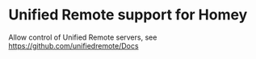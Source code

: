 # Unified Remote support for Homey

Allow control of Unified Remote servers, see https://github.com/unifiedremote/Docs
